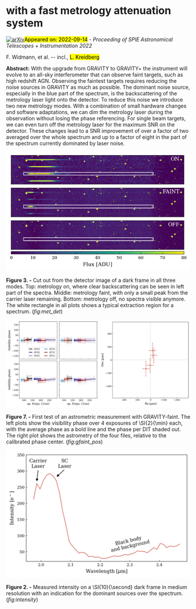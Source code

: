<div class="macros" style="visibility:hidden;">
$\newcommand{\ensuremath}{}$
$\newcommand{\xspace}{}$
$\newcommand{\object}[1]{\texttt{#1}}$
$\newcommand{\farcs}{{.}''}$
$\newcommand{\farcm}{{.}'}$
$\newcommand{\arcsec}{''}$
$\newcommand{\arcmin}{'}$
$\newcommand{\ion}[2]{#1#2}$
$\newcommand{\textsc}[1]{\textrm{#1}}$
$\newcommand{\hl}[1]{\textrm{#1}}$
$\newcommand{\GP}{GRAVITY^+}$
$\newcommand{\baselinestretch}{1.0}$</div>

<div class="macros" style="visibility:hidden;">
$\newcommand{$\ensuremath$}{}$
$\newcommand{$\xspace$}{}$
$\newcommand{$\object$}[1]{\texttt{#1}}$
$\newcommand{$\farcs$}{{.}''}$
$\newcommand{$\farcm$}{{.}'}$
$\newcommand{$\arcsec$}{''}$
$\newcommand{$\arcmin$}{'}$
$\newcommand{$\ion$}[2]{#1#2}$
$\newcommand{$\textsc$}[1]{\textrm{#1}}$
$\newcommand{$\hl$}[1]{\textrm{#1}}$
$\newcommand{$\GP$}{GRAVITY^+}$
$\newcommand{$\baselinestretch$}{1.0}$</div>



<div id="title">

#  with a fast metrology attenuation system

</div>
<div id="comments">

[![arXiv](https://img.shields.io/badge/arXiv-2209.05593-b31b1b.svg)](https://arxiv.org/abs/2209.05593)<mark>Appeared on: 2022-09-14</mark> - _Proceeding of SPIE Astronomical Telescopes + Instrumentation 2022_

</div>
<div id="authors">

F. Widmann, et al. -- incl., <mark><mark>L. Kreidberg</mark></mark>

</div>
<div id="abstract">

**Abstract:** With the upgrade from GRAVITY to GRAVITY+ the instrument will evolve to an all-sky interferometer that can observe faint targets, such as high redshift AGN. Observing the faintest targets requires reducing the noise sources in GRAVITY as much as possible. The dominant noise source, especially in the blue part of the spectrum, is the backscattering of the metrology laser light onto the detector. To reduce this noise we introduce two new metrology modes. With a combination of small hardware changes and software adaptations, we can dim the metrology laser during the observation without losing the phase referencing. For single beam targets, we can even turn off the metrology laser for the maximum SNR on the detector. These changes lead to a SNR improvement of over a factor of two averaged over the whole spectrum and up to a factor of eight in the part of the spectrum currently dominated by laser noise.

</div>

<div id="div_fig1">

<img src="tmp_2209.05593/./figures/metrology_detector.png" alt="Fig3" width="100%"/>

**Figure 3. -** Cut out from the detector image of a dark frame in all three modes. Top: metrology on, where clear backscattering can be seen in left part of the spectra. Middle: metrology faint, with only a small peak from the carrier laser remaining. Bottom: metrology off, no spectra visible anymore. The white rectangle in all plots shows a typical extraction region for a spectrum. (*fig:met_det*)

</div>
<div id="div_fig2">

<img src="tmp_2209.05593/./figures/gfaint_pos.png" alt="Fig7" width="100%"/>

**Figure 7. -** First test of an astrometric measurement with GRAVITY-faint. The left plots show the visibility phase over 4 exposures of \SI{2}{\min} each, with the average phase as a bold line and the phase per DIT shaded out. The right plot shows the astrometry of the four files, relative to the calibrated phase center. (*fig:gfaint_pos*)

</div>
<div id="div_fig3">

<img src="tmp_2209.05593/./figures/intensity_dark.png" alt="Fig2" width="100%"/>

**Figure 2. -** Measured intensity on a \SI{10}{\second} dark frame in medium resolution with an indication for the dominant sources over the spectrum. (*fig:intensity*)

</div>
